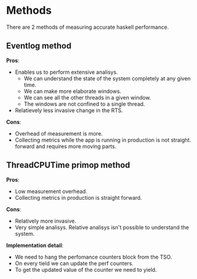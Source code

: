 # Methods

There are 2 methods of measuring accurate haskell performance.

## Eventlog method

__Pros__:

- Enables us to perform extensive analisys.
  - We can understand the state of the system completely at any given time.
  - We can make more elaborate windows.
  - We can see all the other threads in a given window.
  - The windows are not confined to a single thread.
- Relatievely less invasive change in the RTS.

__Cons__:

- Overhead of measurement is more.
- Collecting metrics while the app is running in production is not straight.
  forward and requires more moving parts.

## ThreadCPUTime primop method

__Pros__:

- Low measurement overhead.
- Collecting metrics in production is straight forward.

__Cons__:

- Relatively more invasive.
- Very simple analisys. Relative analisys isn't possible to understand the system.

__Implementation detail__:

- We need to hang the perfomance counters block from the TSO.
- On every tield we can update the perf counters.
- To get the updated value of the counter we need to yield.
